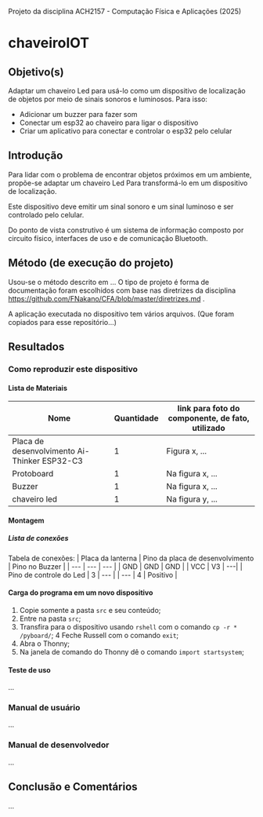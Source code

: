 Projeto da disciplina ACH2157 - Computação Física e Aplicações (2025)

# chaveiroIOT

## Objetivo(s)

Adaptar um chaveiro Led para usá-lo como um dispositivo de localização de objetos por meio de sinais sonoros e luminosos.
Para isso:
* Adicionar um buzzer para fazer som
* Conectar um esp32 ao chaveiro para ligar o dispositivo 
* Criar um aplicativo para conectar e controlar o esp32 pelo celular

## Introdução 

Para lidar com o problema de encontrar objetos próximos em um ambiente, propõe-se adaptar um chaveiro Led Para transformá-lo em um dispositivo de localização. 

Este dispositivo deve emitir um sinal sonoro e um sinal luminoso e ser controlado pelo celular. 

Do ponto de vista construtivo é um sistema de informação composto por circuito físico, interfaces de uso e de comunicação Bluetooth.

## Método (de execução do projeto)

Usou-se o método descrito em ... O tipo de projeto é forma de documentação foram escolhidos com base nas diretrizes da disciplina https://github.com/FNakano/CFA/blob/master/diretrizes.md .

A aplicação executada no dispositivo tem vários arquivos. (Que foram copiados para esse repositório...)

## Resultados 

### Como reproduzir este dispositivo 

#### Lista de Materiais

| Nome | Quantidade | link para foto do componente, de fato, utilizado |
| --- | --- | --- |
| Placa de desenvolvimento Ai-Thinker ESP32-C3 | 1 | Figura x, ... |
| Protoboard | 1 | Na figura x, ... |
| Buzzer | 1 | Na figura x, ... |
| chaveiro led | 1 | Na figura y, ... |

#### Montagem

##### Lista de conexões 

Tabela de conexões: 
| Placa da lanterna | Pino da placa  de desenvolvimento | Pino no Buzzer |
| --- | --- | --- |
| GND | GND | GND |
| VCC | V3 | ---|
| Pino de controle do Led | 3 | --- |
| --- | 4 | Positivo |

#### Carga do programa em um novo dispositivo 

1. Copie somente a pasta `src` e seu conteúdo;
2. Entre na pasta `src`;
3. Transfira para o dispositivo usando `rshell` com o comando `cp -r * /pyboard/`;
4 Feche Russell com o comando `exit`;
5. Abra o Thonny; 
6. Na janela de comando do Thonny dê o comando `import startsystem`;

#### Teste de uso

...

### Manual de usuário 

...


### Manual de desenvolvedor

...

## Conclusão e Comentários 

...

